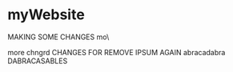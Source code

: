 # myWebsite
MAKING SOME CHANGES mo\


more chngrd
CHANGES FOR REMOVE IPSUM
AGAIN
abracadabra DABRACASABLES


